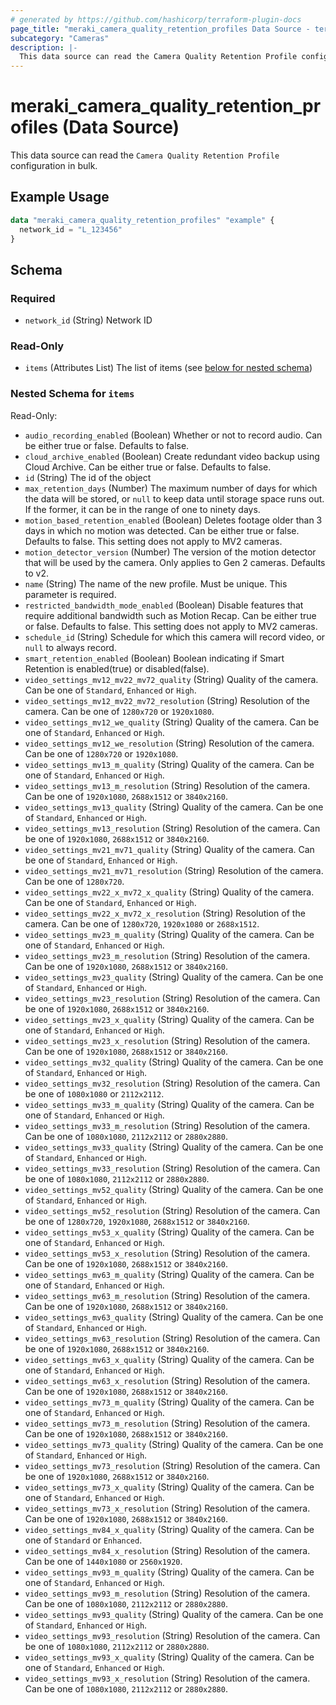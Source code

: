 ```yaml
---
# generated by https://github.com/hashicorp/terraform-plugin-docs
page_title: "meraki_camera_quality_retention_profiles Data Source - terraform-provider-meraki"
subcategory: "Cameras"
description: |-
  This data source can read the Camera Quality Retention Profile configuration in bulk.
---
```


# meraki_camera_quality_retention_profiles (Data Source)

This data source can read the `Camera Quality Retention Profile` configuration in bulk.

## Example Usage

```terraform
data "meraki_camera_quality_retention_profiles" "example" {
  network_id = "L_123456"
}
```

<!-- schema generated by tfplugindocs -->
## Schema

### Required

- `network_id` (String) Network ID

### Read-Only

- `items` (Attributes List) The list of items (see [below for nested schema](#nestedatt--items))

<a id="nestedatt--items"></a>
### Nested Schema for `items`

Read-Only:

- `audio_recording_enabled` (Boolean) Whether or not to record audio. Can be either true or false. Defaults to false.
- `cloud_archive_enabled` (Boolean) Create redundant video backup using Cloud Archive. Can be either true or false. Defaults to false.
- `id` (String) The id of the object
- `max_retention_days` (Number) The maximum number of days for which the data will be stored, or `null` to keep data until storage space runs out. If the former, it can be in the range of one to ninety days.
- `motion_based_retention_enabled` (Boolean) Deletes footage older than 3 days in which no motion was detected. Can be either true or false. Defaults to false. This setting does not apply to MV2 cameras.
- `motion_detector_version` (Number) The version of the motion detector that will be used by the camera. Only applies to Gen 2 cameras. Defaults to v2.
- `name` (String) The name of the new profile. Must be unique. This parameter is required.
- `restricted_bandwidth_mode_enabled` (Boolean) Disable features that require additional bandwidth such as Motion Recap. Can be either true or false. Defaults to false. This setting does not apply to MV2 cameras.
- `schedule_id` (String) Schedule for which this camera will record video, or `null` to always record.
- `smart_retention_enabled` (Boolean) Boolean indicating if Smart Retention is enabled(true) or disabled(false).
- `video_settings_mv12_mv22_mv72_quality` (String) Quality of the camera. Can be one of `Standard`, `Enhanced` or `High`.
- `video_settings_mv12_mv22_mv72_resolution` (String) Resolution of the camera. Can be one of `1280x720` or `1920x1080`.
- `video_settings_mv12_we_quality` (String) Quality of the camera. Can be one of `Standard`, `Enhanced` or `High`.
- `video_settings_mv12_we_resolution` (String) Resolution of the camera. Can be one of `1280x720` or `1920x1080`.
- `video_settings_mv13_m_quality` (String) Quality of the camera. Can be one of `Standard`, `Enhanced` or `High`.
- `video_settings_mv13_m_resolution` (String) Resolution of the camera. Can be one of `1920x1080`, `2688x1512` or `3840x2160`.
- `video_settings_mv13_quality` (String) Quality of the camera. Can be one of `Standard`, `Enhanced` or `High`.
- `video_settings_mv13_resolution` (String) Resolution of the camera. Can be one of `1920x1080`, `2688x1512` or `3840x2160`.
- `video_settings_mv21_mv71_quality` (String) Quality of the camera. Can be one of `Standard`, `Enhanced` or `High`.
- `video_settings_mv21_mv71_resolution` (String) Resolution of the camera. Can be one of `1280x720`.
- `video_settings_mv22_x_mv72_x_quality` (String) Quality of the camera. Can be one of `Standard`, `Enhanced` or `High`.
- `video_settings_mv22_x_mv72_x_resolution` (String) Resolution of the camera. Can be one of `1280x720`, `1920x1080` or `2688x1512`.
- `video_settings_mv23_m_quality` (String) Quality of the camera. Can be one of `Standard`, `Enhanced` or `High`.
- `video_settings_mv23_m_resolution` (String) Resolution of the camera. Can be one of `1920x1080`, `2688x1512` or `3840x2160`.
- `video_settings_mv23_quality` (String) Quality of the camera. Can be one of `Standard`, `Enhanced` or `High`.
- `video_settings_mv23_resolution` (String) Resolution of the camera. Can be one of `1920x1080`, `2688x1512` or `3840x2160`.
- `video_settings_mv23_x_quality` (String) Quality of the camera. Can be one of `Standard`, `Enhanced` or `High`.
- `video_settings_mv23_x_resolution` (String) Resolution of the camera. Can be one of `1920x1080`, `2688x1512` or `3840x2160`.
- `video_settings_mv32_quality` (String) Quality of the camera. Can be one of `Standard`, `Enhanced` or `High`.
- `video_settings_mv32_resolution` (String) Resolution of the camera. Can be one of `1080x1080` or `2112x2112`.
- `video_settings_mv33_m_quality` (String) Quality of the camera. Can be one of `Standard`, `Enhanced` or `High`.
- `video_settings_mv33_m_resolution` (String) Resolution of the camera. Can be one of `1080x1080`, `2112x2112` or `2880x2880`.
- `video_settings_mv33_quality` (String) Quality of the camera. Can be one of `Standard`, `Enhanced` or `High`.
- `video_settings_mv33_resolution` (String) Resolution of the camera. Can be one of `1080x1080`, `2112x2112` or `2880x2880`.
- `video_settings_mv52_quality` (String) Quality of the camera. Can be one of `Standard`, `Enhanced` or `High`.
- `video_settings_mv52_resolution` (String) Resolution of the camera. Can be one of `1280x720`, `1920x1080`, `2688x1512` or `3840x2160`.
- `video_settings_mv53_x_quality` (String) Quality of the camera. Can be one of `Standard`, `Enhanced` or `High`.
- `video_settings_mv53_x_resolution` (String) Resolution of the camera. Can be one of `1920x1080`, `2688x1512` or `3840x2160`.
- `video_settings_mv63_m_quality` (String) Quality of the camera. Can be one of `Standard`, `Enhanced` or `High`.
- `video_settings_mv63_m_resolution` (String) Resolution of the camera. Can be one of `1920x1080`, `2688x1512` or `3840x2160`.
- `video_settings_mv63_quality` (String) Quality of the camera. Can be one of `Standard`, `Enhanced` or `High`.
- `video_settings_mv63_resolution` (String) Resolution of the camera. Can be one of `1920x1080`, `2688x1512` or `3840x2160`.
- `video_settings_mv63_x_quality` (String) Quality of the camera. Can be one of `Standard`, `Enhanced` or `High`.
- `video_settings_mv63_x_resolution` (String) Resolution of the camera. Can be one of `1920x1080`, `2688x1512` or `3840x2160`.
- `video_settings_mv73_m_quality` (String) Quality of the camera. Can be one of `Standard`, `Enhanced` or `High`.
- `video_settings_mv73_m_resolution` (String) Resolution of the camera. Can be one of `1920x1080`, `2688x1512` or `3840x2160`.
- `video_settings_mv73_quality` (String) Quality of the camera. Can be one of `Standard`, `Enhanced` or `High`.
- `video_settings_mv73_resolution` (String) Resolution of the camera. Can be one of `1920x1080`, `2688x1512` or `3840x2160`.
- `video_settings_mv73_x_quality` (String) Quality of the camera. Can be one of `Standard`, `Enhanced` or `High`.
- `video_settings_mv73_x_resolution` (String) Resolution of the camera. Can be one of `1920x1080`, `2688x1512` or `3840x2160`.
- `video_settings_mv84_x_quality` (String) Quality of the camera. Can be one of `Standard` or `Enhanced`.
- `video_settings_mv84_x_resolution` (String) Resolution of the camera. Can be one of `1440x1080` or `2560x1920`.
- `video_settings_mv93_m_quality` (String) Quality of the camera. Can be one of `Standard`, `Enhanced` or `High`.
- `video_settings_mv93_m_resolution` (String) Resolution of the camera. Can be one of `1080x1080`, `2112x2112` or `2880x2880`.
- `video_settings_mv93_quality` (String) Quality of the camera. Can be one of `Standard`, `Enhanced` or `High`.
- `video_settings_mv93_resolution` (String) Resolution of the camera. Can be one of `1080x1080`, `2112x2112` or `2880x2880`.
- `video_settings_mv93_x_quality` (String) Quality of the camera. Can be one of `Standard`, `Enhanced` or `High`.
- `video_settings_mv93_x_resolution` (String) Resolution of the camera. Can be one of `1080x1080`, `2112x2112` or `2880x2880`.
